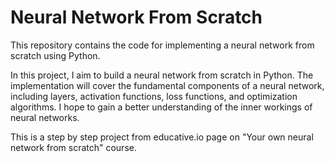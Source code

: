 # Neural Network From Scratch
This repository contains the code for implementing a neural network from scratch using Python.

In this project, I aim to build a neural network from scratch in Python. The implementation will cover the 
fundamental components of a neural network, including layers, activation functions, loss functions, 
and optimization algorithms. I hope to gain a better understanding of the inner 
workings of neural networks.

This is a step by step project from educative.io page on "Your own neural network from scratch" course.
